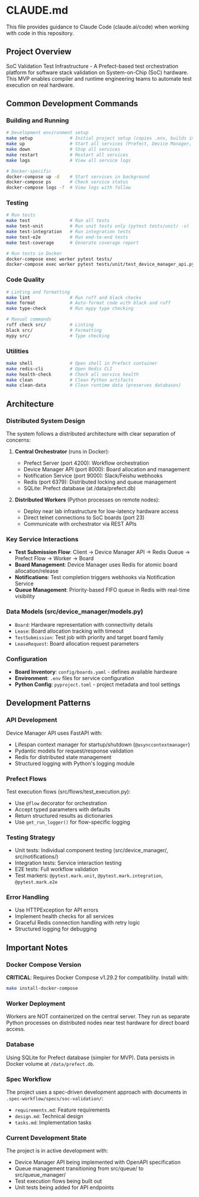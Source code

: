 # CLAUDE.md

This file provides guidance to Claude Code (claude.ai/code) when working with code in this repository.

## Project Overview

SoC Validation Test Infrastructure - A Prefect-based test orchestration platform for software stack validation on System-on-Chip (SoC) hardware. This MVP enables compiler and runtime engineering teams to automate test execution on real hardware.

## Common Development Commands

### Building and Running

```bash
# Development environment setup
make setup              # Initial project setup (copies .env, builds images)
make up                 # Start all services (Prefect, Device Manager, Redis)
make down               # Stop all services
make restart            # Restart all services
make logs               # View all service logs

# Docker-specific
docker-compose up -d    # Start services in background
docker-compose ps       # Check service status
docker-compose logs -f  # View logs with follow
```

### Testing

```bash
# Run tests
make test               # Run all tests
make test-unit          # Run unit tests only (pytest tests/unit/ -v)
make test-integration   # Run integration tests
make test-e2e           # Run end-to-end tests
make test-coverage      # Generate coverage report

# Run tests in Docker
docker-compose exec worker pytest tests/
docker-compose exec worker pytest tests/unit/test_device_manager_api.py -v  # Single test file
```

### Code Quality

```bash
# Linting and formatting
make lint               # Run ruff and black checks
make format             # Auto-format code with black and ruff
make type-check         # Run mypy type checking

# Manual commands
ruff check src/         # Linting
black src/              # Formatting
mypy src/               # Type checking
```

### Utilities

```bash
make shell              # Open shell in Prefect container
make redis-cli          # Open Redis CLI
make health-check       # Check all service health
make clean              # Clean Python artifacts
make clean-data         # Clean runtime data (preserves databases)
```

## Architecture

### Distributed System Design

The system follows a distributed architecture with clear separation of concerns:

1. **Central Orchestrator** (runs in Docker):
   - Prefect Server (port 4200): Workflow orchestration
   - Device Manager API (port 8000): Board allocation and management
   - Notification Service (port 9000): Slack/Feishu webhooks
   - Redis (port 6379): Distributed locking and queue management
   - SQLite: Prefect database (at /data/prefect.db)

2. **Distributed Workers** (Python processes on remote nodes):
   - Deploy near lab infrastructure for low-latency hardware access
   - Direct telnet connections to SoC boards (port 23)
   - Communicate with orchestrator via REST APIs

### Key Service Interactions

- **Test Submission Flow**: Client → Device Manager API → Redis Queue → Prefect Flow → Worker → Board
- **Board Management**: Device Manager uses Redis for atomic board allocation/release
- **Notifications**: Test completion triggers webhooks via Notification Service
- **Queue Management**: Priority-based FIFO queue in Redis with real-time visibility

### Data Models (src/device_manager/models.py)

- `Board`: Hardware representation with connectivity details
- `Lease`: Board allocation tracking with timeout
- `TestSubmission`: Test job with priority and target board family
- `LeaseRequest`: Board allocation request parameters

### Configuration

- **Board Inventory**: `config/boards.yaml` - defines available hardware
- **Environment**: `.env` files for service configuration
- **Python Config**: `pyproject.toml` - project metadata and tool settings

## Development Patterns

### API Development

Device Manager API uses FastAPI with:
- Lifespan context manager for startup/shutdown (`@asynccontextmanager`)
- Pydantic models for request/response validation
- Redis for distributed state management
- Structured logging with Python's logging module

### Prefect Flows

Test execution flows (src/flows/test_execution.py):
- Use `@flow` decorator for orchestration
- Accept typed parameters with defaults
- Return structured results as dictionaries
- Use `get_run_logger()` for flow-specific logging

### Testing Strategy

- Unit tests: Individual component testing (src/device_manager/, src/notifications/)
- Integration tests: Service interaction testing
- E2E tests: Full workflow validation
- Test markers: `@pytest.mark.unit`, `@pytest.mark.integration`, `@pytest.mark.e2e`

### Error Handling

- Use HTTPException for API errors
- Implement health checks for all services
- Graceful Redis connection handling with retry logic
- Structured logging for debugging

## Important Notes

### Docker Compose Version
**CRITICAL**: Requires Docker Compose v1.29.2 for compatibility. Install with:
```bash
make install-docker-compose
```

### Worker Deployment
Workers are NOT containerized on the central server. They run as separate Python processes on distributed nodes near test hardware for direct board access.

### Database
Using SQLite for Prefect database (simpler for MVP). Data persists in Docker volume at `/data/prefect.db`.

### Spec Workflow
The project uses a spec-driven development approach with documents in `.spec-workflow/specs/soc-validation/`:
- `requirements.md`: Feature requirements
- `design.md`: Technical design
- `tasks.md`: Implementation tasks

### Current Development State
The project is in active development with:
- Device Manager API being implemented with OpenAPI specification
- Queue management transitioning from src/queue/ to src/queue_manager/
- Test execution flows being built out
- Unit tests being added for API endpoints